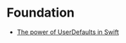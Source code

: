 # Foundation

- [The power of UserDefaults in Swift](https://www.swiftbysundell.com/posts/the-power-of-userdefaults-in-swift)
